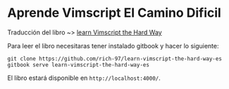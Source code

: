 # Aprende Vimscript El Camino Dificil

Traducción del libro ~> [learn Vimscript the Hard Way](http://learnvimscriptthehardway.stevelosh.com/)

Para leer el libro necesitaras tener instalado gitbook y hacer lo siguiente:

```shell
git clone https://github.com/rich-97/learn-vimscript-the-hard-way-es
gitbook serve learn-vimscript-the-hard-way-es
```

El libro estará disponible en `http://localhost:4000/`.
